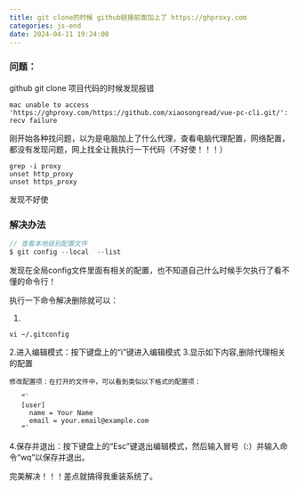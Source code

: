 ```yaml
---
title: git clone的时候 github链接前面加上了 https://ghproxy.com
categories: js-end
date: 2024-04-11 19:24:00
---
```


### 问题：
github git clone 项目代码的时候发现报错

```
mac unable to access 'https://ghproxy.com/https://github.com/xiaosongread/vue-pc-cli.git/': recv failure
```

<!-- more -->

刚开始各种找问题，以为是电脑加上了什么代理，查看电脑代理配置，网络配置，都没有发现问题，网上找全让我执行一下代码（不好使！！！）

```
grep -i proxy
unset http_proxy  
unset https_proxy  
```

发现不好使

### 解决办法

```js
// 查看本地级别配置文件
$ git config --local  --list
```

发现在全局config文件里面有相关的配置，也不知道自己什么时候手欠执行了看不懂的命令行！

执行一下命令解决删除就可以：

1.
```
vi ~/.gitconfig
```
2.进入编辑模式：按下键盘上的“i”键进入编辑模式
3.显示如下内容,删除代理相关的配置
```
修改配置项：在打开的文件中，可以看到类似以下格式的配置项：

   “`
   [user]
     name = Your Name
     email = your.email@example.com
   “`
```
4.保存并退出：按下键盘上的“Esc”键退出编辑模式，然后输入冒号（:）并输入命令“wq”以保存并退出。

完美解决！！！差点就搞得我重装系统了。